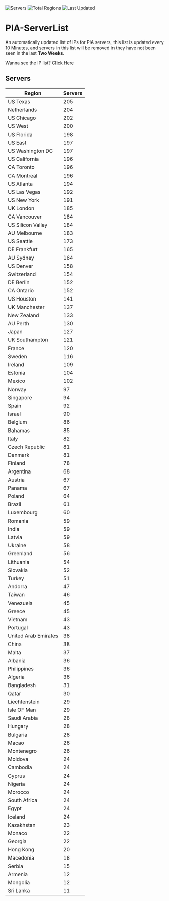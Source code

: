 ![Servers](https://img.shields.io/badge/Servers-8,555-darkgreen)
![Total Regions](https://img.shields.io/badge/Total_Regions-97-darkgreen)
![Last Updated](https://img.shields.io/badge/Last_Updated-December_13_2024_19:01_EST-darkgreen)

# PIA-ServerList
An automatically updated list of IPs for PIA servers, this list is updated every 10 Minutes, and servers in this list will be removed in they have not been seen in the last **Two Weeks**.

Wanna see the IP list? [Click Here](./servers.json)

## Servers
| Region               | Servers |
|----------------------|---------|
| US Texas | 205 |
| Netherlands | 204 |
| US Chicago | 202 |
| US West | 200 |
| US Florida | 198 |
| US East | 197 |
| US Washington DC | 197 |
| US California | 196 |
| CA Toronto | 196 |
| CA Montreal | 196 |
| US Atlanta | 194 |
| US Las Vegas | 192 |
| US New York | 191 |
| UK London | 185 |
| CA Vancouver | 184 |
| US Silicon Valley | 184 |
| AU Melbourne | 183 |
| US Seattle | 173 |
| DE Frankfurt | 165 |
| AU Sydney | 164 |
| US Denver | 158 |
| Switzerland | 154 |
| DE Berlin | 152 |
| CA Ontario | 152 |
| US Houston | 141 |
| UK Manchester | 137 |
| New Zealand | 133 |
| AU Perth | 130 |
| Japan | 127 |
| UK Southampton | 121 |
| France | 120 |
| Sweden | 116 |
| Ireland | 109 |
| Estonia | 104 |
| Mexico | 102 |
| Norway | 97 |
| Singapore | 94 |
| Spain | 92 |
| Israel | 90 |
| Belgium | 86 |
| Bahamas | 85 |
| Italy | 82 |
| Czech Republic | 81 |
| Denmark | 81 |
| Finland | 78 |
| Argentina | 68 |
| Austria | 67 |
| Panama | 67 |
| Poland | 64 |
| Brazil | 61 |
| Luxembourg | 60 |
| Romania | 59 |
| India | 59 |
| Latvia | 59 |
| Ukraine | 58 |
| Greenland | 56 |
| Lithuania | 54 |
| Slovakia | 52 |
| Turkey | 51 |
| Andorra | 47 |
| Taiwan | 46 |
| Venezuela | 45 |
| Greece | 45 |
| Vietnam | 43 |
| Portugal | 43 |
| United Arab Emirates | 38 |
| China | 38 |
| Malta | 37 |
| Albania | 36 |
| Philippines | 36 |
| Algeria | 36 |
| Bangladesh | 31 |
| Qatar | 30 |
| Liechtenstein | 29 |
| Isle OF Man | 29 |
| Saudi Arabia | 28 |
| Hungary | 28 |
| Bulgaria | 28 |
| Macao | 26 |
| Montenegro | 26 |
| Moldova | 24 |
| Cambodia | 24 |
| Cyprus | 24 |
| Nigeria | 24 |
| Morocco | 24 |
| South Africa | 24 |
| Egypt | 24 |
| Iceland | 24 |
| Kazakhstan | 23 |
| Monaco | 22 |
| Georgia | 22 |
| Hong Kong | 20 |
| Macedonia | 18 |
| Serbia | 15 |
| Armenia | 12 |
| Mongolia | 12 |
| Sri Lanka | 11 |